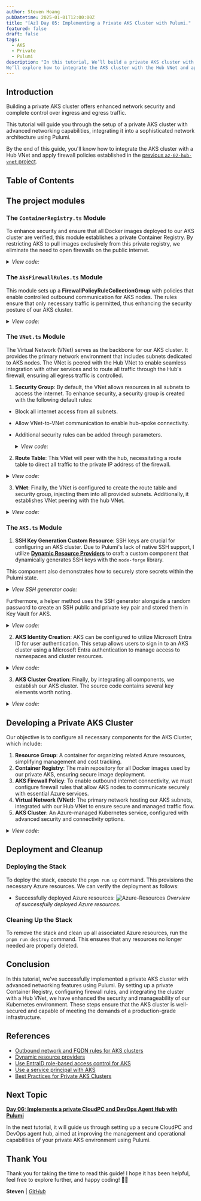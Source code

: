 ```yaml
---
author: Steven Hoang
pubDatetime: 2025-01-01T12:00:00Z
title: "[Az] Day 05: Implementing a Private AKS Cluster with Pulumi."
featured: false
draft: false
tags:
  - AKS
  - Private
  - Pulumi
description: "In this tutorial, We’ll build a private AKS cluster with advanced networking features. 
We’ll explore how to integrate the AKS cluster with the Hub VNet and apply the firewall policies we’ve created."
---
```


## Introduction

Building a private AKS cluster offers enhanced network security and complete control over ingress and egress traffic.

This tutorial will guide you through the setup of a private AKS cluster with advanced networking capabilities, integrating it into a sophisticated network architecture using Pulumi.

By the end of this guide, you'll know how to integrate the AKS cluster with a Hub VNet and apply firewall policies established in the [previous `az-02-hub-vnet` project](az-04-pulumi-private-aks-hub-vnet-development).

## Table of Contents

## The project modules

### The `ContainerRegistry.ts` Module

To enhance security and ensure that all Docker images deployed to our AKS cluster are verified, this module establishes a private Container Registry. By restricting AKS to pull images exclusively from this private registry, we eliminate the need to open firewalls on the public internet.

<details><summary><em>View code:</em></summary>

[inline](https://github.com/baoduy/drunk-azure-pulumi-articles/blob/main/az-03-aks-cluster/ContainerRegistry.ts#1-1000)

</details>

### The `AksFirewallRules.ts` Module

This module sets up a **FirewallPolicyRuleCollectionGroup** with policies that enable controlled outbound communication for AKS nodes. The rules ensure that only necessary traffic is permitted, thus enhancing the security posture of our AKS cluster.

<details><summary><em>View code:</em></summary>

[inline](https://github.com/baoduy/drunk-azure-pulumi-articles/blob/main/az-03-aks-cluster/AksFirewallRules.ts#1-1000)

</details>

### The `VNet.ts` Module

The Virtual Network (VNet) serves as the backbone for our AKS cluster. It provides the primary network environment that includes subnets dedicated to AKS nodes.
The VNet is peered with the Hub VNet to enable seamless integration with other services and to route all traffic through the Hub's firewall, ensuring all egress traffic is controlled.

1. **Security Group**: By default, the VNet allows resources in all subnets to access the internet. To enhance security, a security group is created with the following default rules:

- Block all internet access from all subnets.
- Allow VNet-to-VNet communication to enable hub-spoke connectivity.
- Additional security rules can be added through parameters.

  <details><summary><em>View code:</em></summary>

  [inline](https://github.com/baoduy/drunk-azure-pulumi-articles/blob/main/az-03-aks-cluster/VNet.ts#1-1000)

  </details>

2. **Route Table**: This VNet will peer with the hub, necessitating a route table to direct all traffic to the private IP address of the firewall.

<details><summary><em>View code:</em></summary>

[inline](https://github.com/baoduy/drunk-azure-pulumi-articles/blob/main/az-03-aks-cluster/VNet.ts#1-1000)

</details>

3. **VNet**: Finally, the VNet is configured to create the route table and security group, injecting them into all provided subnets. Additionally, it establishes VNet peering with the hub VNet.

<details><summary><em>View code:</em></summary>

[inline](https://github.com/baoduy/drunk-azure-pulumi-articles/blob/main/az-03-aks-cluster/VNet.ts#10-1000)

</details>

### The `AKS.ts` Module

1. **SSH Key Generation Custom Resource**: SSH keys are crucial for configuring an AKS cluster. Due to Pulumi's lack of native SSH support, I utilize **[Dynamic Resource Providers](https://www.pulumi.com/docs/iac/concepts/resources/dynamic-providers/)** to craft a custom component that dynamically generates SSH keys with the `node-forge` library.

This component also demonstrates how to securely store secrets within the Pulumi state.

<details><summary><em>View SSH generator code:</em></summary>

[inline](https://github.com/baoduy/drunk-azure-pulumi-articles/blob/main/az-03-aks-cluster/SshGenerator.ts#1-1000)

</details>

Furthermore, a helper method uses the SSH generator alongside a random password to create an SSH public and private key pair and stored them in Key Vault for AKS.

<details><summary><em>View code:</em></summary>

[inline](https://github.com/baoduy/drunk-azure-pulumi-articles/blob/main/az-03-aks-cluster/Aks.ts#63-102)

</details>

2. **AKS Identity Creation**: AKS can be configured to utilize Microsoft Entra ID for user authentication.
This setup allows users to sign in to an AKS cluster using a Microsoft Entra authentication to manage access to namespaces and cluster resources.
<details><summary><em>View code:</em></summary>

[inline](https://github.com/baoduy/drunk-azure-pulumi-articles/blob/main/az-03-aks-cluster/Aks.ts#16-57)

</details>

3. **AKS Cluster Creation**: Finally, by integrating all components, we establish our AKS cluster. The source code contains several key elements worth noting.
<details><summary><em>View code:</em></summary>

[inline](https://github.com/baoduy/drunk-azure-pulumi-articles/blob/main/az-03-aks-cluster/Aks.ts#106-290)

</details>

## Developing a Private AKS Cluster

Our objective is to configure all necessary components for the AKS Cluster, which include:

1. **Resource Group**: A container for organizing related Azure resources, simplifying management and cost tracking.
2. **Container Registry**: The main repository for all Docker images used by our private AKS, ensuring secure image deployment.
3. **AKS Firewall Policy**: To enable outbound internet connectivity, we must configure firewall rules that allow AKS nodes to communicate securely with essential Azure services.
4. **Virtual Network (VNet)**: The primary network hosting our AKS subnets, integrated with our Hub VNet to ensure secure and managed traffic flow.
5. **AKS Cluster**: An Azure-managed Kubernetes service, configured with advanced security and connectivity options.

<details><summary><em>View code:</em></summary>

[inline](https://github.com/baoduy/drunk-azure-pulumi-articles/blob/main/az-03-aks-cluster/index.ts#1-1000)

</details>

## Deployment and Cleanup

### Deploying the Stack

To deploy the stack, execute the `pnpm run up` command. This provisions the necessary Azure resources. We can verify the deployment as follows:

- Successfully deployed Azure resources:
  ![Azure-Resources](/assets/az-05-pulumi-private-aks-cluster-env/az-03-aks-cluster.png)
  _Overview of successfully deployed Azure resources._

### Cleaning Up the Stack

To remove the stack and clean up all associated Azure resources, run the `pnpm run destroy` command. This ensures that any resources no longer needed are properly deleted.

## Conclusion

In this tutorial, we've successfully implemented a private AKS cluster with advanced networking features using Pulumi.
By setting up a private Container Registry, configuring firewall rules, and integrating the cluster with a Hub VNet, we have enhanced the security and manageability of our Kubernetes environment.
These steps ensure that the AKS cluster is well-secured and capable of meeting the demands of a production-grade infrastructure.

## References

- [Outbound network and FQDN rules for AKS clusters](https://learn.microsoft.com/en-us/azure/aks/outbound-rules-control-egress)
- [Dynamic resource providers](https://www.pulumi.com/docs/iac/concepts/resources/dynamic-providers/)
- [Use EntraID role-based access control for AKS](https://learn.microsoft.com/en-us/azure/aks/manage-azure-rbac?tabs=azure-cli)
- [Use a service principal with AKS](https://learn.microsoft.com/en-us/azure/aks/kubernetes-service-principal?tabs=azure-cli)
- [Best Practices for Private AKS Clusters](https://docs.microsoft.com/azure/aks/private-clusters)

## Next Topic

**[Day 06: Implements a private CloudPC and DevOps Agent Hub with Pulumi](/posts/az-06-pulumi-private-aks-cloudpc-hub)**

In the next tutorial, it will guide us through setting up a secure CloudPC and DevOps agent hub, aimed at improving the management and operational capabilities of your private AKS environment using Pulumi.

## Thank You

Thank you for taking the time to read this guide! I hope it has been helpful, feel free to explore further, and happy coding! 🌟✨

**Steven** | _[GitHub](https://github.com/baoduy)_
